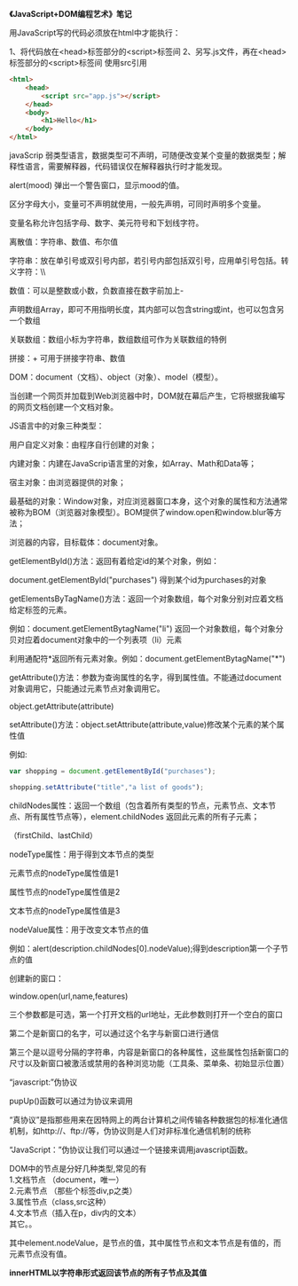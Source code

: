 
**《JavaScript+DOM编程艺术》笔记**

用JavaScript写的代码必须放在html中才能执行：

1、将代码放在\<head>标签部分的\<script>标签间    2、另写.js文件，再在\<head>标签部分的\<script>标签间 使用src引用

```html
<html>
    <head>
        <script src="app.js"></script>
    </head>
    <body>
        <h1>Hello</h1>
    </body>
</html>
```
javaScrip 弱类型语言，数据类型可不声明，可随便改变某个变量的数据类型；解释性语言，需要解释器，代码错误仅在解释器执行时才能发现。

alert(mood)  弹出一个警告窗口，显示mood的值。

区分字母大小，变量可不声明就使用，一般先声明，可同时声明多个变量。

变量名称允许包括字母、数字、美元符号和下划线字符。

离散值：字符串、数值、布尔值

字符串：放在单引号或双引号内部，若引号内部包括双引号，应用单引号包括。转义字符：\\\

数值：可以是整数或小数，负数直接在数字前加上-

声明数组Array，即可不用指明长度，其内部可以包含string或int，也可以包含另一个数组

关联数组：数组小标为字符串，数组数组可作为关联数组的特例

拼接：+ 可用于拼接字符串、数值

  

DOM：document（文档）、object（对象）、model（模型）。

当创建一个网页并加载到Web浏览器中时，DOM就在幕后产生，它将根据我编写的网页文档创建一个文档对象。

JS语言中的对象三种类型：


用户自定义对象：由程序自行创建的对象；

内建对象：内建在JavaScrip语言里的对象，如Array、Math和Data等；

宿主对象：由浏览器提供的对象；


最基础的对象：Window对象，对应浏览器窗口本身，这个对象的属性和方法通常被称为BOM（浏览器对象模型）。BOM提供了window.open和window.blur等方法；

浏览器的内容，目标载体：document对象。


getElementById()方法：返回有着给定id的某个对象，例如：

document.getElementById("purchases")  得到某个id为purchases的对象


getElementsByTagName()方法：返回一个对象数组，每个对象分别对应着文档给定标签的元素。

例如：document.getElementBytagName("li") 返回一个对象数组，每个对象分贝对应着document对象中的一个列表项（li）元素

利用通配符\*返回所有元素对象。例如：document.getElementBytagName("\*")

  

getAttribute()方法：参数为查询属性的名字，得到属性值。不能通过document对象调用它，只能通过元素节点对象调用它。

object.getAttribute(attribute)

  

setAttribute()方法：object.setAttribute(attribute,value)修改某个元素的某个属性值

例如: 

```javascript
var shopping = document.getElementById("purchases");

shopping.setAttribute("title","a list of goods");
```

childNodes属性：返回一个数组（包含着所有类型的节点，元素节点、文本节点、所有属性节点等），element.childNodes 返回此元素的所有子元素；

（firstChild、lastChild）

nodeType属性：用于得到文本节点的类型

元素节点的nodeType属性值是1

属性节点的nodeType属性值是2

文本节点的nodeType属性值是3

  

nodeValue属性：用于改变文本节点的值

例如：alert(description.childNodes\[0\].nodeValue);得到description第一个子节点的值

  

创建新的窗口：

window.open(url,name,features)

三个参数都是可选，第一个打开文档的url地址，无此参数则打开一个空白的窗口

第二个是新窗口的名字，可以通过这个名字与新窗口进行通信

第三个是以逗号分隔的字符串，内容是新窗口的各种属性，这些属性包括新窗口的尺寸以及新窗口被激活或禁用的各种浏览功能（工具条、菜单条、初始显示位置）

  

“javascript:”伪协议

pupUp()函数可以通过为协议来调用

“真协议”是指那些用来在因特网上的两台计算机之间传输各种数据包的标准化通信机制，如http:\/\/、ftp:\/\/等，伪协议则是人们对非标准化通信机制的统称

“JavaScript：”伪协议让我们可以通过一个链接来调用javascript函数。

  

DOM中的节点是分好几种类型,常见的有  
1.文档节点 （document，唯一）  
2.元素节点 （那些个标签div,p之类）  
3.属性节点（class,src这种）  
4.文本节点（插入在p，div内的文本）  
其它。。  
  
其中element.nodeValue，是节点的值，其中属性节点和文本节点是有值的，而元素节点没有值。  
  

**innerHTML以字符串形式返回该节点的所有子节点及其值**